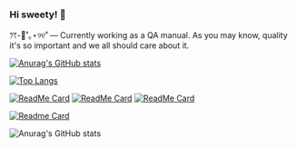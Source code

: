 ### Hi sweety! :cherry_blossom:

<!--
**zaidiaz23/zaidiaz23** is a ✨ _special_ ✨ repository because its `README.md` (this file) appears on your GitHub profile.

Here are some ideas to get you started:

- 🔭 I’m currently working on ...
- 🌱 I’m currently learning ...
- 👯 I’m looking to collaborate on ...
- 🤔 I’m looking for help with ...
- 💬 Ask me about ...
- 📫 How to reach me: ...
- 😄 Pronouns: ...
- ⚡ Fun fact: ...
-->

ꔫ-🍧˚｡⋆୨୧˚  — Currently working as a QA manual. As you may know, quality it's so important and we all should care about it. 


[![Anurag's GitHub stats](https://github-readme-stats.vercel.app/api?username=zaidiaz23)](https://github.com/zaidiaz23/github-readme-stats)

[![Top Langs](https://github-readme-stats.vercel.app/api/top-langs/?username=zaidiaz23)](https://github.com/zaidiaz23/zaidiaz23)

[![ReadMe Card](https://github-readme-stats.vercel.app/api/pin/?username=zaidiaz23&repo=LornaWing)](https://github.com/zaidiaz23/LornaWing)
[![ReadMe Card](https://github-readme-stats.vercel.app/api/pin/?username=zaidiaz23&repo=Gallery)](https://github.com/zaidiaz23/Gallery)
[![ReadMe Card](https://github-readme-stats.vercel.app/api/pin/?username=zaidiaz23&repo=neunsoft)](https://github.com/zaidiaz23/neunsoft)

[![Readme Card](https://github-readme-stats.vercel.app/api/pin/?username=zaidiaz23&repo=neunsoft)](https://github.com/zaidiaz23/neunsoft)

![Anurag's GitHub stats](https://github-readme-stats.vercel.app/api?username=zaidiaz23&show_icons=true&theme=gruvbox)
